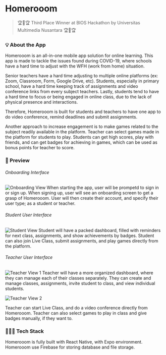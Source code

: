 # Homerooom

> 🏆🏅🏆 Third Place Winner at BIOS Hackathon by Universitas Multimedia Nusantara 🏆🏅🏆

### 💡 About the App
Homerooom is an all-in-one mobile app solution for online learning. This app is made to tackle the issues found during COVID-19, where schools have a hard time to adjust with the WFH (work from home) situation.

Senior teachers have a hard time adjusting to multiple online platforms (ex: Zoom, Classroom, Form, Google Drive, etc). Students, especially in primary school, have a hard time keeping track of assignments and video conference links from every subject teachers. Lastly, students tend to have a hard time to focus or being engaged in online class, due to the lack of physical presence and interactions.

Therefore, Homerooom is built for students and teachers to have one app to do video conference, remind deadlines and submit assignments.

Another approach to increase engagement is to make games related to the subject readily available in the platform. Teacher can select games made in the platform for students to play. Students can get high scores, play with friends, and can get badges for achieving in games, which can be used as bonus points for teacher to score.

### 👀 Preview

###### Onboarding Interface
![Onboarding View](src/Assets/screenshots/onboarding.jpg)
When starting the app, user will be prompetd to sign in or sign up. When signing up, user will see an onboarding screen to get a grasp of Homerooom. User will then create their account, and specify their user type; as a student or teacher.

###### Student User Interface
![Student View](src/Assets/screenshots/student.png)
Student will have a packed dashboard, filled with reminders for next class, assignments, and show achievements by badges. Student can also join Live Class, submit assignments, and play games directly from the platform.

###### Teacher User Interface

![Teacher View 1](src/Assets/screenshots/teacher-1.jpg)
Teacher will have a more organized dashboard, where they can manage each of their classes separately. They can create and manage classes, assignments, invite student to class, and view individual students.

![Teacher View 2](src/Assets/screenshots/teacher-2.jpg)

Teacher can start Live Class, and do a video conference directly from Homerooom. Teacher can also select games to play in class and give badges manually, if they want to.

### 👨🏻‍💻 Tech Stack
Homerooom is fully built with React Native, with Expo environment. Homerooom use Firebase for storing database and file storage.






